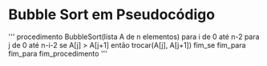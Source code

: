 # Bubble Sort em Pseudocódigo 

''' 
procedimento BubbleSort(lista A de n elementos)
  para i de 0 até n-2
    para j de 0 até n-i-2
      se A[j] > A[j+1] então
        trocar(A[j], A[j+1])
      fim_se
    fim_para
  fim_para
fim_procedimento 
'''